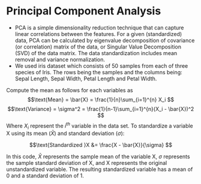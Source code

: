 # Principal Component Analysis

- PCA is a simple dimensionality reduction technique that can capture linear correlations between the features. For a given (standardized) data, PCA can be calculated by eigenvalue decomposition of covariance (or correlation) matrix of the data, or Singular Value Decomposition (SVD) of the data matrix. The data standardization includes mean removal and variance normalization.
- We used iris dataset which consists of 50 samples from each of three species of Iris. The rows being the samples and the columns being: Sepal Length, Sepal Width, Petal Length and Petal Width.

Compute the mean as follows for each variables as
$$\text{Mean} = \bar{X} = \frac{1}{n}\sum_{i=1}^{n} X_i $$
$$\text{Variance} = \sigma^2 = \frac{1}{n-1}\sum_{i=1}^{n}(X_i - \bar{X})^2 $$
Where $X_{i}$ represent the $i^{th}$ variable in the data set.
 To standardize a variable X using its mean ($\bar{X}$) and standard deviation ($\sigma$):

$$\text{Standardized }X &= \frac{X - \bar{X}}{\sigma} $$

In this code, $\bar{X}$ represents the sample mean of the variable X, $\sigma$ represents the sample standard deviation of X, and X represents the original unstandardized variable. The resulting standardized variable has a mean of 0 and a standard deviation of 1.
